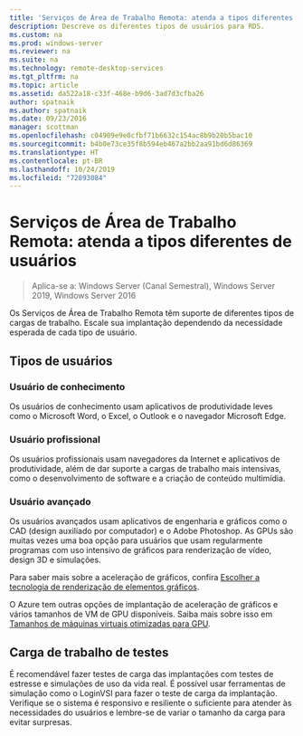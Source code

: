 ```yaml
---
title: 'Serviços de Área de Trabalho Remota: atenda a tipos diferentes de usuários'
description: Descreve os diferentes tipos de usuários para RDS.
ms.custom: na
ms.prod: windows-server
ms.reviewer: na
ms.suite: na
ms.technology: remote-desktop-services
ms.tgt_pltfrm: na
ms.topic: article
ms.assetid: da522a18-c33f-468e-b9d6-3ad7d3cfba26
author: spatnaik
ms.author: spatnaik
ms.date: 09/23/2016
manager: scottman
ms.openlocfilehash: c04909e9e0cfbf71b6632c154ac8b9b20b5bac10
ms.sourcegitcommit: b4b0e73ce35f8b594eb467a2bb2aa91bd6d86369
ms.translationtype: HT
ms.contentlocale: pt-BR
ms.lasthandoff: 10/24/2019
ms.locfileid: "72893084"
---
```

# <a name="remote-desktop-services---cater-to-different-kinds-of-users"></a>Serviços de Área de Trabalho Remota: atenda a tipos diferentes de usuários

>Aplica-se a: Windows Server (Canal Semestral), Windows Server 2019, Windows Server 2016

Os Serviços de Área de Trabalho Remota têm suporte de diferentes tipos de cargas de trabalho. Escale sua implantação dependendo da necessidade esperada de cada tipo de usuário.

## <a name="types-of-users"></a>Tipos de usuários

### <a name="knowledge-user"></a>Usuário de conhecimento

Os usuários de conhecimento usam aplicativos de produtividade leves como o Microsoft Word, o Excel, o Outlook e o navegador Microsoft Edge.

### <a name="professional-user"></a>Usuário profissional

Os usuários profissionais usam navegadores da Internet e aplicativos de produtividade, além de dar suporte a cargas de trabalho mais intensivas, como o desenvolvimento de software e a criação de conteúdo multimídia.

### <a name="power-user"></a>Usuário avançado

Os usuários avançados usam aplicativos de engenharia e gráficos como o CAD (design auxiliado por computador) e o Adobe Photoshop. As GPUs são muitas vezes uma boa opção para usuários que usam regularmente programas com uso intensivo de gráficos para renderização de vídeo, design 3D e simulações.

Para saber mais sobre a aceleração de gráficos, confira [Escolher a tecnologia de renderização de elementos gráficos](rds-graphics-virtualization.md).

O Azure tem outras opções de implantação de aceleração de gráficos e vários tamanhos de VM de GPU disponíveis. Saiba mais sobre isso em [Tamanhos de máquinas virtuais otimizadas para GPU](https://docs.microsoft.com/azure/virtual-machines/windows/sizes-gpu).

## <a name="test-workload"></a>Carga de trabalho de testes

É recomendável fazer testes de carga das implantações com testes de estresse e simulações de uso da vida real. É possível usar ferramentas de simulação como o LoginVSI para fazer o teste de carga da implantação. Verifique se o sistema é responsivo e resiliente o suficiente para atender às necessidades do usuários e lembre-se de variar o tamanho da carga para evitar surpresas.
